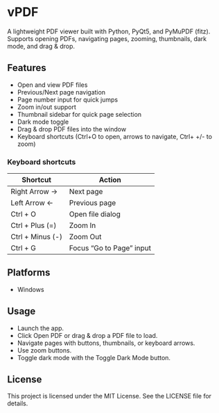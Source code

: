 # vPDF

A lightweight PDF viewer built with Python, PyQt5, and PyMuPDF (fitz).
Supports opening PDFs, navigating pages, zooming, thumbnails, dark mode, and drag & drop.

## Features
- Open and view PDF files
- Previous/Next page navigation
- Page number input for quick jumps
- Zoom in/out support
- Thumbnail sidebar for quick page selection
- Dark mode toggle
- Drag & drop PDF files into the window
- Keyboard shortcuts (Ctrl+O to open, arrows to navigate, Ctrl+ +/- to zoom)

### Keyboard shortcuts
|Shortcut|Action|
|---|---|
|Right Arrow →|Next page|
|Left Arrow ←|Previous page|
|Ctrl + O|Open file dialog|
|Ctrl + Plus (=)|Zoom In|
|Ctrl + Minus (-)|Zoom Out|
|Ctrl + G|Focus “Go to Page” input|

## Platforms
- Windows

## Usage
- Launch the app.
- Click Open PDF or drag & drop a PDF file to load.
- Navigate pages with buttons, thumbnails, or keyboard arrows.
- Use zoom buttons.
- Toggle dark mode with the Toggle Dark Mode button.

## License
This project is licensed under the MIT License. See the LICENSE file for details.
